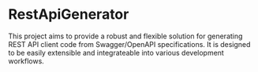 # RestApiGenerator
This project aims to provide a robust and flexible solution for generating REST API client code from Swagger/OpenAPI specifications. It is designed to be easily extensible and integrateable into various development workflows.
